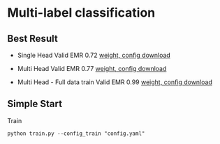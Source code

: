 # Multi-label classification

## Best Result

- Single Head
Valid EMR 0.72 
[weight, config download](https://drive.google.com/drive/folders/1uxmlhF2mXmXu6fvWVMNOa2cUnbl03j3A?usp=sharing)

- Multi Head
Valid EMR 0.77 
[weight, config download](https://drive.google.com/drive/folders/1kgg-KwT5aHRM-6gfg8mBafL-qUn7DbGH?usp=sharing)

- Multi Head - Full data train
Valid EMR 0.99 
[weight, config download](https://drive.google.com/drive/folders/1LhFXnXA9X9VEE6SFroAIAVcViE0pvRdT?usp=sharing)


## Simple Start

Train
```
python train.py --config_train "config.yaml"
```
